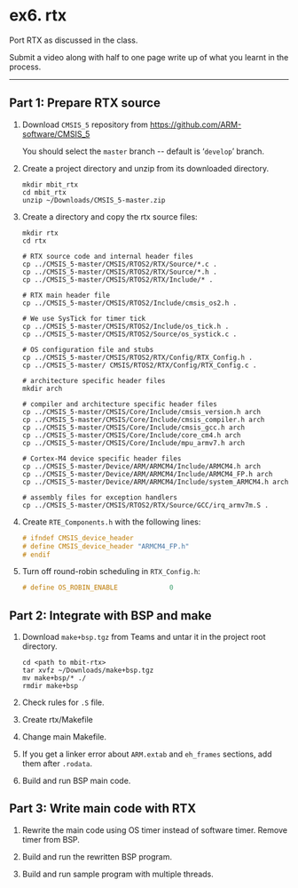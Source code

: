 # ex6. rtx

Port RTX as discussed in the class.

Submit a video along with half to one page write up of what you learnt in the process.

---

## Part 1: Prepare RTX source

1. Download `CMSIS_5` repository from <https://github.com/ARM-software/CMSIS_5>

   You should select the `master` branch -- default is ‘`develop`’ branch.

2. Create a project directory and unzip from its downloaded directory.

    ```shell
    mkdir mbit_rtx
    cd mbit_rtx
    unzip ~/Downloads/CMSIS_5-master.zip
    ```

3. Create a directory and copy the rtx source files:

    ```shell
    mkdir rtx
    cd rtx

    # RTX source code and internal header files
    cp ../CMSIS_5-master/CMSIS/RTOS2/RTX/Source/*.c .
    cp ../CMSIS_5-master/CMSIS/RTOS2/RTX/Source/*.h .
    cp ../CMSIS_5-master/CMSIS/RTOS2/RTX/Include/* .

    # RTX main header file
    cp ../CMSIS_5-master/CMSIS/RTOS2/Include/cmsis_os2.h .

    # We use SysTick for timer tick
    cp ../CMSIS_5-master/CMSIS/RTOS2/Include/os_tick.h .
    cp ../CMSIS_5-master/CMSIS/RTOS2/Source/os_systick.c .

    # OS configuration file and stubs
    cp ../CMSIS_5-master/CMSIS/RTOS2/RTX/Config/RTX_Config.h .
    cp ../CMSIS_5-master/ CMSIS/RTOS2/RTX/Config/RTX_Config.c .

    # architecture specific header files
    mkdir arch

    # compiler and architecture specific header files
    cp ../CMSIS_5-master/CMSIS/Core/Include/cmsis_version.h arch
    cp ../CMSIS_5-master/CMSIS/Core/Include/cmsis_compiler.h arch
    cp ../CMSIS_5-master/CMSIS/Core/Include/cmsis_gcc.h arch
    cp ../CMSIS_5-master/CMSIS/Core/Include/core_cm4.h arch
    cp ../CMSIS_5-master/CMSIS/Core/Include/mpu_armv7.h arch

    # Cortex-M4 device specific header files
    cp ../CMSIS_5-master/Device/ARM/ARMCM4/Include/ARMCM4.h arch
    cp ../CMSIS_5-master/Device/ARM/ARMCM4/Include/ARMCM4_FP.h arch
    cp ../CMSIS_5-master/Device/ARM/ARMCM4/Include/system_ARMCM4.h arch

    # assembly files for exception handlers
    cp ../CMSIS_5-master/CMSIS/RTOS2/RTX/Source/GCC/irq_armv7m.S .
    ```

4. Create `RTE_Components.h` with the following lines:

    ```c
    # ifndef CMSIS_device_header
    # define CMSIS_device_header "ARMCM4_FP.h"
    # endif
    ```

5. Turn off round-robin scheduling in `RTX_Config.h`:

    ```c
    # define OS_ROBIN_ENABLE             0
    ```

## Part 2: Integrate with BSP and make

1. Download `make+bsp.tgz` from Teams and untar it in the project root directory.

    ```shell
    cd <path to mbit-rtx>
    tar xvfz ~/Downloads/make+bsp.tgz
    mv make+bsp/* ./
    rmdir make+bsp
    ```

2. Check rules for `.S` file.

3. Create rtx/Makefile

4. Change main Makefile.

5. If you get a linker error about `ARM.extab` and `eh_frames` sections, add them after `.rodata`.

6. Build and run BSP main code.

## Part 3: Write main code with RTX

1. Rewrite the main code using OS timer instead of software timer.
    Remove timer from BSP.

2. Build and run the rewritten BSP program.

3. Build and run sample program with multiple threads.
